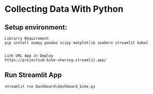 # Collecting Data With Python
## Setup environment:
```
Librarry Requirement
pip install numpy pandas scipy matplotlib seaborn streamlit babel

```

```

Link URL App in Deploy
https://projectsub-bike-sharing.streamlit.app/
```

## Run Streamlit App
```
streamlit run Dashboard\dashboard_bike.py
```
